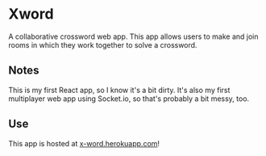 # Xword

A collaborative crossword web app. This app allows users to make and 
join rooms in which they work together to solve a crossword.

## Notes
This is my first React app, so I know it's a bit dirty. It's also
my first multiplayer web app using Socket.io, so that's probably
a bit messy, too.

## Use
This app is hosted at [x-word.herokuapp.com](https://x-word.herokuapp.com)!
